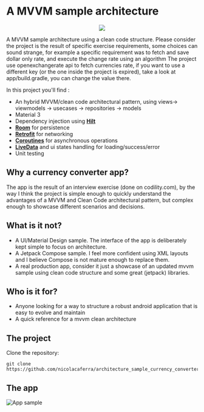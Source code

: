 # A MVVM sample architecture
<p align="center">
<img src="https://i.imgur.com/K0Xm7QU.png"/>
</p>

A MVVM sample architecture using a clean code structure. 
Please consider the project is the result of specific exercise requirements, some choices can sound strange, for example a specific requirement was to fetch and save dollar only rate, and execute the change rate using an algorithm
The project use openexchangerate api to fetch currencies rate, if you want to use a different key (or the one inside the project is expired), take a look at app/build.gradle, you can change the value there.

In this project you'll find :

* An hybrid MVVM/clean code architectural pattern, using views-> viewmodels -> usecases -> repositories -> models
* Material 3
* Dependency injection using **[Hilt](https://developer.android.com/training/dependency-injection/hilt-android)**
* **[Room](https://developer.android.com/training/data-storage/room)** for persistence
* **[Retrofit](https://square.github.io/retrofit/)** for networking
* **[Coroutines](https://kotlinlang.org/docs/coroutines-overview.html)** for asynchronous operations
* **[LiveData](https://developer.android.com/topic/libraries/architecture/livedata)** and ui states handling for loading/success/error
* Unit testing

## Why a currency converter app?

The app is the result of an interview exercise (done on codility.com), by the way I think the project is simple enough to quickly understand the advantages of a MVVM and Clean Code architectural pattern, but complex enough to showcase different scenarios and decisions.

## What is it not?

*   A UI/Material Design sample. The interface of the app is deliberately kept simple to focus on architecture.
*   A Jetpack Compose sample. I feel more confident using XML layouts and I believe Compose is not mature enough to replace them.
*   A real production app, consider it just a showcase of an updated mvvm sample using clean code structure and some great (jetpack) libraries.

## Who is it for?

*   Anyone looking for a way to structure a robust android application that is easy to evolve and maintain
*   A quick reference for a mvvm clean architecture

## The project

Clone the repository:

```
git clone https://github.com/nicolacaferra/architecture_sample_currency_converter.git
```

## The app 
![App sample](https://i.imgur.com/aUlDK28.gif)